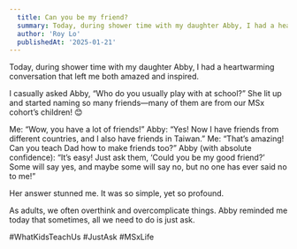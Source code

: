 ```yaml
---
  title: Can you be my friend?
  summary: Today, during shower time with my daughter Abby, I had a heartwarming conversation that left me both amazed and inspired.
  author: 'Roy Lo'
  publishedAt: '2025-01-21'
---
```


Today, during shower time with my daughter Abby, I had a heartwarming conversation that left me both amazed and inspired.

I casually asked Abby, “Who do you usually play with at school?” 
She lit up and started naming so many friends—many of them are from our MSx cohort’s children! 😊

Me: “Wow, you have a lot of friends!”
Abby: “Yes! Now I have friends from different countries, and I also have friends in Taiwan.”
Me: “That’s amazing! Can you teach Dad how to make friends too?”
Abby (with absolute confidence): “It’s easy! Just ask them, ‘Could you be my good friend?’ Some will say yes, and maybe some will say no, but no one has ever said no to me!”

Her answer stunned me. It was so simple, yet so profound.

As adults, we often overthink and overcomplicate things. Abby reminded me today that sometimes, all we need to do is just ask.

#WhatKidsTeachUs
#JustAsk
#MSxLife

